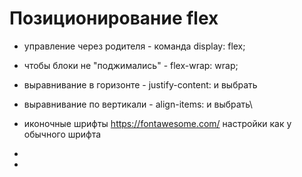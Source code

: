 # Позиционирование flex

 - управление через родителя - команда display: flex;
 - чтобы блоки не "поджимались" - flex-wrap: wrap;
 - выравнивание в горизонте - justify-content: и выбрать
 - выравнивание по вертикали - align-items: и выбрать\
 - иконочные шрифты https://fontawesome.com/ настройки как у обычного шрифта
 - 


 - <script src="https://kit.fontawesome.com/02902f4142.js" crossorigin="anonymous"></script>
